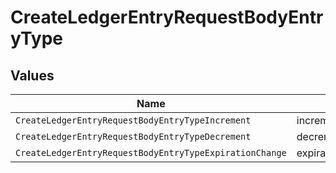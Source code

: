 # CreateLedgerEntryRequestBodyEntryType


## Values

| Name                                                    | Value                                                   |
| ------------------------------------------------------- | ------------------------------------------------------- |
| `CreateLedgerEntryRequestBodyEntryTypeIncrement`        | increment                                               |
| `CreateLedgerEntryRequestBodyEntryTypeDecrement`        | decrement                                               |
| `CreateLedgerEntryRequestBodyEntryTypeExpirationChange` | expiration_change                                       |